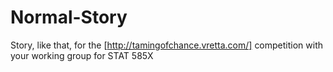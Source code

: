 Normal-Story
============

Story, like that, for the [http://tamingofchance.vretta.com/] competition with your working group for STAT 585X

